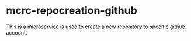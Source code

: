 # mcrc-repocreation-github
This is a microservice is used to create a new repository to specific github account. 
